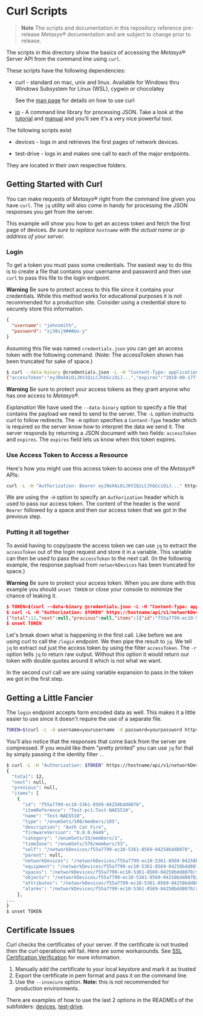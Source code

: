 # Curl Scripts

> **Note** The scripts and documentation in this repository reference pre-release *Metasys*® documentation and are subject to change prior to release.

The scripts in this directory show the basics of accessing
the *Metasys*® Server API from the command line using `curl`.

These scripts have the following dependencies:

* curl - standard on mac, unix and linux. Available for Windows
  thru Windows Subsystem for Linux (WSL), cygwin or chocolatey

    See the [man page](https://curl.haxx.se/docs/manpage.html) for details on how to use curl
* [jq](https://stedolan.github.io/jq/download/) - A command line library for processing  JSON. Take a look at the [tutorial](https://stedolan.github.io/jq/tutorial/) and [manual](https://stedolan.github.io/jq/manual/) and you'll see it's a very nice powerful tool.

The following scripts exist

* devices - logs in and retrieves the first pages of network devices.

* test-drive - logs in and makes one call to each of the major endpoints.

They are located in their own respective folders.

## Getting Started with Curl

You can make requests of *Metasys*® right from the command line given you have `curl`. The `jq` utility
will also come in handy for processing the JSON responses you get from the server.

This example will show you how to get an access token and fetch the first page of devices.
*Be sure to replace `hostname` with the actual name or ip address of your server.*

### Login

To get a token you must pass some credentials. The easiest way to do this is to create a file
that contains your username and password and then use `curl` to pass this file to the login endpoint.

**Warning** Be sure to protect access to this file since it contains your credentials. While this
method works for educational purposes it is not recommended for a production site. Consider using a credential store to securely store this information.

```json
{
  "username": "johnsmith",
  "password": "xj38sj9##Abo-y"
}
```

Assuming this file was named `credentials.json` you can get an access token with the following command.
(Note: The accessToken shown has been truncated for sake of space.)

```bash
$ curl --data-binary @credentials.json -L -H "Content-Type: application/json" https://hostname/api/v1/login
{"accessToken":"eyJ0eXAiOiJKV1QiLCJhbGciOiJ...","expires":"2018-09-17T19:38:58Z"}
```

**Warning** Be sure to protect your access tokens as they grant anyone who has one access to *Metasys*®.

*Explanation* We have used the `--data-binary` option to specify a file that contains the payload we need to send to the server. The `-L` option instructs curl to follow redirects. The `-H` option specifies a `Content-Type` header
which is required so the server know how to interpret the data we send it. The server responds by returning
a JSON document with two fields: `accessToken` and `expires`. The `expires` field lets us know when this token expires.

### Use Access Token to Access a Resource

Here's how you might use this access token to access one of the *Metasys*® APIs:

```bash
curl -L -H "Authorization: Bearer eyJ0eXAiOiJKV1QiLCJhbGciOiJ..." https://hostname/api/v1/networkDevices
```

We are using the `-H` option to specify an `Authorization` header which is used to pass our access token.
The content of the header is the word `Bearer` followed by a space and then our access token that we got in the previous step.

### Putting it all together

To avoid having to copy/paste the access token we can use `jq` to extract the `accessToken` out of the
login request and store it in a variable. This variable can then be used to pass the `accessToken`
to the next call. (In the following example, the response payload from `networkDevices` has been truncated
for space.)

**Warning** Be sure to protect your access token. When you are done with this example you should `unset TOKEN` or close your console to minimize the chance of leaking it.

```json
$ TOKEN=$(curl --data-binary @credentials.json -L -H "Content-Type: application/json" https://hostname/api/v1/login | jq -r .accessToken)
$ curl -L -H "Authorization: $TOKEN" https://hostname/api/v1/networkDevices
{"total":12,"next":null,"previous":null,"items":[{"id":"f55a7799-ec10-5361-8569-04258bdd8070","itemReference":"Test-pc1:Test-NAE5510","name":"Test-NAE5510","type":"/enumSets/508/members/185","description":"Auth Cat Fire","firmwareVersion":"8.0.0.0449","category":"/enumSets/33/members/1","timeZone":"/enumSets/576/members/53","self":"/networkDevices/f55a7799-ec10-5361-8569-04258bdd8070","parent":null,"networkDevices":"/networkDevices/f55a7799-ec10-5361-8569-04258bdd8070/networkDevices","equipment":"/networkDevices/f55a7799-ec10-5361-8569-04258bdd8070/equipment","spaces":"/networkDevices/f55a7799-ec10-5361-8569-04258bdd8070/spaces","objects":"/networkDevices/f55a7799-ec10-5361-8569-04258bdd8070/objects","attributes":"/networkDevices/f55a7799-ec10-5361-8569-04258bdd8070/attributes","alarms":"/networkDevices/f55a7799-ec10-5361-8569-04258bdd8070/alarms"},...]}
$ unset TOKEN
```

Let's break down what is happening in the first call. Like before we are using curl to call the
`/login` endpoint. We then pipe the result to `jq`. We tell `jq` to extract out just the access token
by using the filter `accessToken`. The `-r` option tells `jq` to return raw output. Without this option
it would return our token with double quotes around it which is not what we want.

In the second curl call we are using variable expansion to pass in the token we got in the first step.

## Getting a Little Fancier

The `login` endpoint accepts form encoded data as well. This makes it a little easier to use since it
doesn't require the use of a separate file.

```sh
TOKEN=$(curl -L -d username=yourusername -d password=yourpassword https://hostname/api/login | jq -r .accessToken)
```

You'll also notice that the responses that come back from the server are compressed. If you would like
them "pretty printed" you can use `jq` for that by simply passing it the identity filter `.`.

```sh
$ curl -L -H "Authorization: $TOKEN" https://hostname/api/v1/networkDevices | jq .
{
  "total": 12,
  "next": null,
  "previous": null,
  "items": [
    {
      "id": "f55a7799-ec10-5361-8569-04258bdd8070",
      "itemReference": "Test-pc1:Test-NAE5510",
      "name": "Test-NAE5510",
      "type": "/enumSets/508/members/185",
      "description": "Auth Cat Fire",
      "firmwareVersion": "8.0.0.0449",
      "category": "/enumSets/33/members/1",
      "timeZone": "/enumSets/576/members/53",
      "self": "/networkDevices/f55a7799-ec10-5361-8569-04258bdd8070",
      "parent": null,
      "networkDevices": "/networkDevices/f55a7799-ec10-5361-8569-04258bdd8070/networkDevices",
      "equipment": "/networkDevices/f55a7799-ec10-5361-8569-04258bdd8070/equipment",
      "spaces": "/networkDevices/f55a7799-ec10-5361-8569-04258bdd8070/spaces",
      "objects": "/networkDevices/f55a7799-ec10-5361-8569-04258bdd8070/objects",
      "attributes": "/networkDevices/f55a7799-ec10-5361-8569-04258bdd8070/attributes",
      "alarms": "/networkDevices/f55a7799-ec10-5361-8569-04258bdd8070/alarms"
    },
...
}
$ unset TOKEN
```

## Certificate Issues

Curl checks the certificates of your server. If the certificate is not trusted then the curl operations will fail. Here are some workarounds. See [SSL Certification Verification](https://curl.haxx.se/docs/sslcerts.html) for more information.

1. Manually add the certificate to your local keystore and mark it as trusted
2. Export the certificate in pem format and pass it on the command line.
3. Use the `--insecure` option. **Note:** this is not recommended for production environments.

There are examples of how to use the last 2 options in the READMEs of the subfolders: [devices](./devices/README.md#certificate-issues), [test-drive](./test-drive/README.md#certificate-issues).
